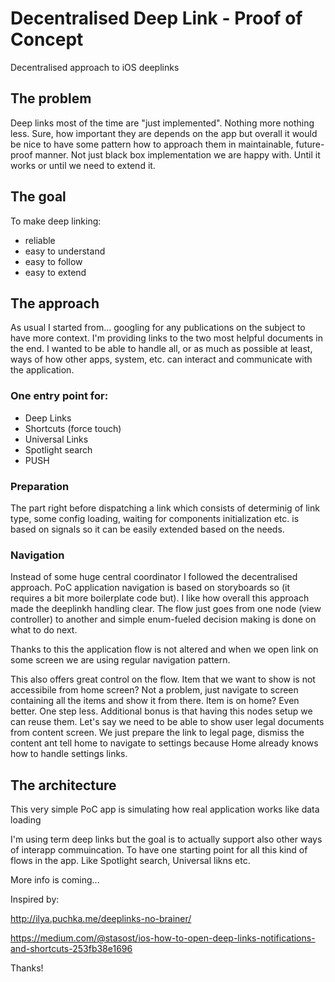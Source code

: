 # Decentralised Deep Link - Proof of Concept

Decentralised approach to iOS deeplinks

## The problem
Deep links most of the time are "just implemented". Nothing more nothing less. Sure, how important they are depends on the app but overall it would be nice to have some pattern how to approach them in maintainable, future-proof manner. Not just black box implementation we are happy with. Until it works or until we need to extend it.

## The goal
To make deep linking:
* reliable
* easy to understand
* easy to follow
* easy to extend

## The approach
As usual I started from... googling for any publications on the subject to have more context. I'm providing links to the two most helpful documents in the end. 
I wanted to be able to handle all, or as much as possible at least, ways of how other apps, system, etc. can interact and communicate with the application. 
### One entry point for:
* Deep Links
* Shortcuts (force touch)
* Universal Links
* Spotlight search
* PUSH
### Preparation
The part right before dispatching a link which consists of determinig of link type, some config loading, waiting for components initialization etc. is based on signals so it can be easily extended based on the needs.
### Navigation
Instead of some huge central coordinator I followed the decentralised approach. PoC application navigation is based on storyboards so (it requires a bit more boilerplate code but). I like how overall this approach made the deeplinkh handling clear. The flow just goes from one node (view controller) to another and simple enum-fueled decision making is done on what to do next. 

Thanks to this the application flow is not altered and when we open link on some screen we are using regular navigation pattern. 

This also offers great control on the flow. Item that we want to show is not accessibile from home screen? Not a problem, just navigate to screen containing all the items and show it from there. Item is on home? Even better. One step less.
Additional bonus is that having this nodes setup we can reuse them. Let's say we need to be able to show user legal documents from content screen. We just prepare the link to legal page, dismiss the content ant tell home to navigate to settings because Home already knows how to handle settings links. 

## The architecture





This very simple PoC app is simulating how real application works like data loading 

I'm using term deep links but the goal is to actually support also other ways of interapp commuincation. To have one starting point for all this kind of flows in the app. Like Spotlight search, Universal likns etc.

More info is coming...


Inspired by:

http://ilya.puchka.me/deeplinks-no-brainer/

https://medium.com/@stasost/ios-how-to-open-deep-links-notifications-and-shortcuts-253fb38e1696

Thanks!
